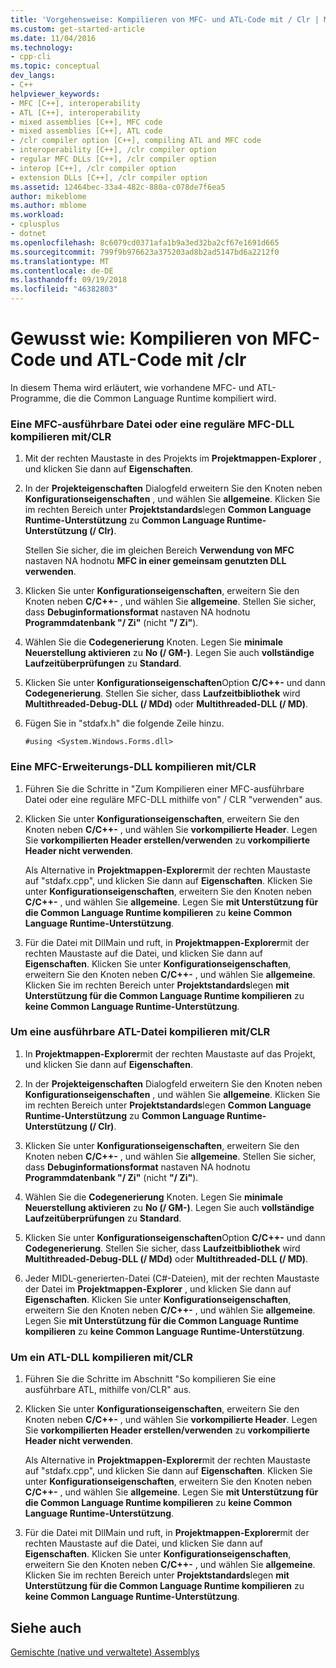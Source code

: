 ```yaml
---
title: 'Vorgehensweise: Kompilieren von MFC- und ATL-Code mit / Clr | Microsoft-Dokumentation'
ms.custom: get-started-article
ms.date: 11/04/2016
ms.technology:
- cpp-cli
ms.topic: conceptual
dev_langs:
- C++
helpviewer_keywords:
- MFC [C++], interoperability
- ATL [C++], interoperability
- mixed assemblies [C++], MFC code
- mixed assemblies [C++], ATL code
- /clr compiler option [C++], compiling ATL and MFC code
- interoperability [C++], /clr compiler option
- regular MFC DLLs [C++], /clr compiler option
- interop [C++], /clr compiler option
- extension DLLs [C++], /clr compiler option
ms.assetid: 12464bec-33a4-482c-880a-c078de7f6ea5
author: mikeblome
ms.author: mblome
ms.workload:
- cplusplus
- dotnet
ms.openlocfilehash: 8c6079cd0371afa1b9a3ed32ba2cf67e1691d665
ms.sourcegitcommit: 799f9b976623a375203ad8b2ad5147bd6a2212f0
ms.translationtype: MT
ms.contentlocale: de-DE
ms.lasthandoff: 09/19/2018
ms.locfileid: "46382803"
---
```

# <a name="how-to-compile-mfc-and-atl-code-by-using-clr"></a>Gewusst wie: Kompilieren von MFC-Code und ATL-Code mit /clr

In diesem Thema wird erläutert, wie vorhandene MFC- und ATL-Programme, die die Common Language Runtime kompiliert wird.

### <a name="to-compile-an-mfc-executable-or-regular-mfc-dll-by-using-clr"></a>Eine MFC-ausführbare Datei oder eine reguläre MFC-DLL kompilieren mit/CLR

1. Mit der rechten Maustaste in des Projekts im **Projektmappen-Explorer** , und klicken Sie dann auf **Eigenschaften**.

1. In der **Projekteigenschaften** Dialogfeld erweitern Sie den Knoten neben **Konfigurationseigenschaften** , und wählen Sie **allgemeine**. Klicken Sie im rechten Bereich unter **Projektstandards**legen **Common Language Runtime-Unterstützung** zu **Common Language Runtime-Unterstützung (/ Clr)**.

     Stellen Sie sicher, die im gleichen Bereich **Verwendung von MFC** nastaven NA hodnotu **MFC in einer gemeinsam genutzten DLL verwenden**.

1. Klicken Sie unter **Konfigurationseigenschaften**, erweitern Sie den Knoten neben **C/C++-** , und wählen Sie **allgemeine**. Stellen Sie sicher, dass **Debuginformationsformat** nastaven NA hodnotu **Programmdatenbank "/ Zi"** (nicht **"/ Zi"**).

1. Wählen Sie die **Codegenerierung** Knoten. Legen Sie **minimale Neuerstellung aktivieren** zu **No (/ GM-)**. Legen Sie auch **vollständige Laufzeitüberprüfungen** zu **Standard**.

1. Klicken Sie unter **Konfigurationseigenschaften**Option **C/C++-** und dann **Codegenerierung**. Stellen Sie sicher, dass **Laufzeitbibliothek** wird **Multithreaded-Debug-DLL (/ MDd)** oder **Multithreaded-DLL (/ MD)**.

1. Fügen Sie in "stdafx.h" die folgende Zeile hinzu.

    ```
    #using <System.Windows.Forms.dll>
    ```

### <a name="to-compile-an-mfc-extension-dll-by-using-clr"></a>Eine MFC-Erweiterungs-DLL kompilieren mit/CLR

1. Führen Sie die Schritte in "Zum Kompilieren einer MFC-ausführbare Datei oder eine reguläre MFC-DLL mithilfe von" / CLR "verwenden" aus.

1. Klicken Sie unter **Konfigurationseigenschaften**, erweitern Sie den Knoten neben **C/C++-** , und wählen Sie **vorkompilierte Header**. Legen Sie **vorkompilierten Header erstellen/verwenden** zu **vorkompilierte Header nicht verwenden**.

     Als Alternative in **Projektmappen-Explorer**mit der rechten Maustaste auf "stdafx.cpp", und klicken Sie dann auf **Eigenschaften**. Klicken Sie unter **Konfigurationseigenschaften**, erweitern Sie den Knoten neben **C/C++-** , und wählen Sie **allgemeine**. Legen Sie **mit Unterstützung für die Common Language Runtime kompilieren** zu **keine Common Language Runtime-Unterstützung**.

1. Für die Datei mit DllMain und ruft, in **Projektmappen-Explorer**mit der rechten Maustaste auf die Datei, und klicken Sie dann auf **Eigenschaften**. Klicken Sie unter **Konfigurationseigenschaften**, erweitern Sie den Knoten neben **C/C++-** , und wählen Sie **allgemeine**. Klicken Sie im rechten Bereich unter **Projektstandards**legen **mit Unterstützung für die Common Language Runtime kompilieren** zu **keine Common Language Runtime-Unterstützung**.

### <a name="to-compile-an-atl-executable-by-using-clr"></a>Um eine ausführbare ATL-Datei kompilieren mit/CLR

1. In **Projektmappen-Explorer**mit der rechten Maustaste auf das Projekt, und klicken Sie dann auf **Eigenschaften**.

1. In der **Projekteigenschaften** Dialogfeld erweitern Sie den Knoten neben **Konfigurationseigenschaften** , und wählen Sie **allgemeine**. Klicken Sie im rechten Bereich unter **Projektstandards**legen **Common Language Runtime-Unterstützung** zu **Common Language Runtime-Unterstützung (/ Clr)**.

1. Klicken Sie unter **Konfigurationseigenschaften**, erweitern Sie den Knoten neben **C/C++-** , und wählen Sie **allgemeine**. Stellen Sie sicher, dass **Debuginformationsformat** nastaven NA hodnotu **Programmdatenbank "/ Zi"** (nicht **"/ Zi"**).

1. Wählen Sie die **Codegenerierung** Knoten. Legen Sie **minimale Neuerstellung aktivieren** zu **No (/ GM-)**. Legen Sie auch **vollständige Laufzeitüberprüfungen** zu **Standard**.

1. Klicken Sie unter **Konfigurationseigenschaften**Option **C/C++-** und dann **Codegenerierung**. Stellen Sie sicher, dass **Laufzeitbibliothek** wird **Multithreaded-Debug-DLL (/ MDd)** oder **Multithreaded-DLL (/ MD)**.

1. Jeder MIDL-generierten-Datei (C#-Dateien), mit der rechten Maustaste der Datei im **Projektmappen-Explorer** , und klicken Sie dann auf **Eigenschaften**. Klicken Sie unter **Konfigurationseigenschaften**, erweitern Sie den Knoten neben **C/C++-** , und wählen Sie **allgemeine**. Legen Sie **mit Unterstützung für die Common Language Runtime kompilieren** zu **keine Common Language Runtime-Unterstützung**.

### <a name="to-compile-an-atl-dll-by-using-clr"></a>Um ein ATL-DLL kompilieren mit/CLR

1. Führen Sie die Schritte im Abschnitt "So kompilieren Sie eine ausführbare ATL, mithilfe von/CLR" aus.

1. Klicken Sie unter **Konfigurationseigenschaften**, erweitern Sie den Knoten neben **C/C++-** , und wählen Sie **vorkompilierte Header**. Legen Sie **vorkompilierten Header erstellen/verwenden** zu **vorkompilierte Header nicht verwenden**.

     Als Alternative in **Projektmappen-Explorer**mit der rechten Maustaste auf "stdafx.cpp", und klicken Sie dann auf **Eigenschaften**. Klicken Sie unter **Konfigurationseigenschaften**, erweitern Sie den Knoten neben **C/C++-** , und wählen Sie **allgemeine**. Legen Sie **mit Unterstützung für die Common Language Runtime kompilieren** zu **keine Common Language Runtime-Unterstützung**.

1. Für die Datei mit DllMain und ruft, in **Projektmappen-Explorer**mit der rechten Maustaste auf die Datei, und klicken Sie dann auf **Eigenschaften**. Klicken Sie unter **Konfigurationseigenschaften**, erweitern Sie den Knoten neben **C/C++-** , und wählen Sie **allgemeine**. Klicken Sie im rechten Bereich unter **Projektstandards**legen **mit Unterstützung für die Common Language Runtime kompilieren** zu **keine Common Language Runtime-Unterstützung**.

## <a name="see-also"></a>Siehe auch

[Gemischte (native und verwaltete) Assemblys](../dotnet/mixed-native-and-managed-assemblies.md)